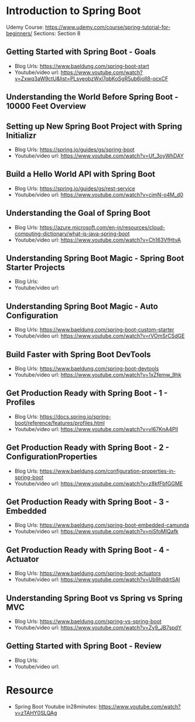 # Introduction to Spring Boot

Udemy Course: https://www.udemy.com/course/spring-tutorial-for-beginners/
Sections: Section 8

## Getting Started with Spring Boot - Goals
* Blog Urls: https://www.baeldung.com/spring-boot-start
* Youtube/video url: https://www.youtube.com/watch?v=Zxwq3aW9ctU&list=PLsyeobzWxl7qbKoSgR5ub6jolI8-ocxCF
## Understanding the World Before Spring Boot - 10000 Feet Overview
## Setting up New Spring Boot Project with Spring Initializr
* Blog Urls: https://spring.io/guides/gs/spring-boot
* Youtube/video url: https://www.youtube.com/watch?v=Uf_3oyWhDAY
## Build a Hello World API with Spring Boot
* Blog Urls: https://spring.io/guides/gs/rest-service
* Youtube/video url: https://www.youtube.com/watch?v=cimN-o4M_d0
## Understanding the Goal of Spring Boot
* Blog Urls: https://azure.microsoft.com/en-in/resources/cloud-computing-dictionary/what-is-java-spring-boot
* Youtube/video url: https://www.youtube.com/watch?v=Ch163VfHtvA
## Understanding Spring Boot Magic - Spring Boot Starter Projects
* Blog Urls:
* Youtube/video url:
## Understanding Spring Boot Magic - Auto Configuration
* Blog Urls: https://www.baeldung.com/spring-boot-custom-starter
* Youtube/video url: https://www.youtube.com/watch?v=rVOmSrCSdGE
## Build Faster with Spring Boot DevTools
* Blog Urls: https://www.baeldung.com/spring-boot-devtools
* Youtube/video url: https://www.youtube.com/watch?v=1xZfemw_9hk
## Get Production Ready with Spring Boot - 1 - Profiles
* Blog Urls: https://docs.spring.io/spring-boot/reference/features/profiles.html
* Youtube/video url: https://www.youtube.com/watch?v=vI67KnA4PlI
## Get Production Ready with Spring Boot - 2 - ConfigurationProperties
* Blog Urls: https://www.baeldung.com/configuration-properties-in-spring-boot
* Youtube/video url: https://www.youtube.com/watch?v=z8kfFbfGGME
## Get Production Ready with Spring Boot - 3 - Embedded
* Blog Urls: https://www.baeldung.com/spring-boot-embedded-camunda
* Youtube/video url: https://www.youtube.com/watch?v=niSfoMlQafk
## Get Production Ready with Spring Boot - 4 - Actuator
* Blog Urls: https://www.baeldung.com/spring-boot-actuators
* Youtube/video url: https://www.youtube.com/watch?v=Ub9hddrtSAI
## Understanding Spring Boot vs Spring vs Spring MVC
* Blog Urls: https://www.baeldung.com/spring-vs-spring-boot
* Youtube/video url: https://www.youtube.com/watch?v=Zy9_JB7spdY
## Getting Started with Spring Boot - Review
* Blog Urls:
* Youtube/video url:


# Resource
* Spring Boot Youtube in28minutes: https://www.youtube.com/watch?v=zTAHY0SLQAg

